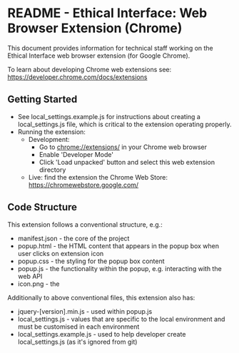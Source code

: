 # README - Ethical Interface: Web Browser Extension (Chrome)

This document provides information for technical staff working on the Ethical Interface web browser extension (for Google Chrome).

To learn about developing Chrome web extensions see: <https://developer.chrome.com/docs/extensions>

## Getting Started

+ See local_settings.example.js for instructions about creating a local_settings.js file, which is critical to the extension operating properly.
+ Running the extension:
    + Development:
        + Go to <chrome://extensions/> in your Chrome web browser
        + Enable 'Developer Mode'
        + Click 'Load unpacked' button and select this web extension directory
    + Live: find the extension the Chrome Web Store: <https://chromewebstore.google.com/>


## Code Structure

This extension follows a conventional structure, e.g.:

+ manifest.json - the core of the project
+ popup.html - the HTML content that appears in the popup box when user clicks on extension icon
+ popup.css - the styling for the popup box content
+ popup.js - the functionality within the popup, e.g. interacting with the web API
+ icon.png - the 

Additionally to above conventional files, this extension also has:

+ jquery-[version].min.js - used within popup.js
+ local_settings.js - values that are specific to the local environment and must be customised in each environment
+ local_settings.example.js - used to help developer create local_settings.js (as it's ignored from git)
